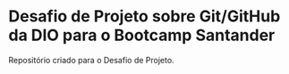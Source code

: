 # Desafio de Projeto sobre  Git/GitHub da DIO para o Bootcamp Santander
Repositório criado para o Desafio  de Projeto.
